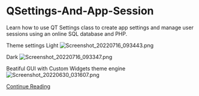 # QSettings-And-App-Session
Learn how to use QT Settings class to create app settings and manage user sessions using an online SQL database and PHP.

Theme settings
Light
![Screenshot_20220716_093443.png](https://www.dropbox.com/s/22ks00mgzaq2qnf/Screenshot_20220716_093443.png?dl=0&raw=1)

Dark
![Screenshot_20220716_093347.png](https://www.dropbox.com/s/8ha901b79ruhjwq/Screenshot_20220716_093347.png?dl=0&raw=1)

Beatiful GUI with Custom Widgets theme engine
![Screenshot_20220630_031607.png](https://www.dropbox.com/s/688z81sm7vsh9m5/Screenshot_20220630_031607.png?dl=0&raw=1)

[Continue Reading](https://khamisikibet.github.io/QSettings-And-App-Session/docs/QSettings-Saving-and-managing-app-sessions-and-other-settings.html)





